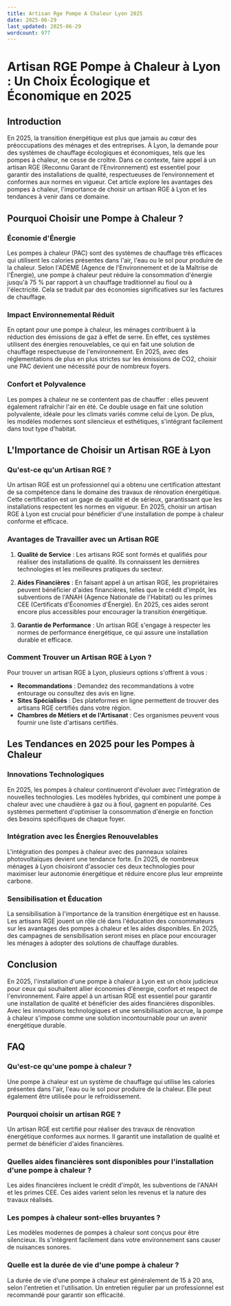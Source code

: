 ```yaml
---
title: Artisan Rge Pompe A Chaleur Lyon 2025
date: 2025-06-29
last_updated: 2025-06-29
wordcount: 977
---
```


# Artisan RGE Pompe à Chaleur à Lyon : Un Choix Écologique et Économique en 2025

## Introduction

En 2025, la transition énergétique est plus que jamais au cœur des préoccupations des ménages et des entreprises. À Lyon, la demande pour des systèmes de chauffage écologiques et économiques, tels que les pompes à chaleur, ne cesse de croître. Dans ce contexte, faire appel à un artisan RGE (Reconnu Garant de l’Environnement) est essentiel pour garantir des installations de qualité, respectueuses de l’environnement et conformes aux normes en vigueur. Cet article explore les avantages des pompes à chaleur, l'importance de choisir un artisan RGE à Lyon et les tendances à venir dans ce domaine.

## Pourquoi Choisir une Pompe à Chaleur ?

### Économie d'Énergie

Les pompes à chaleur (PAC) sont des systèmes de chauffage très efficaces qui utilisent les calories présentes dans l'air, l'eau ou le sol pour produire de la chaleur. Selon l'ADEME (Agence de l'Environnement et de la Maîtrise de l'Énergie), une pompe à chaleur peut réduire la consommation d'énergie jusqu'à 75 % par rapport à un chauffage traditionnel au fioul ou à l'électricité. Cela se traduit par des économies significatives sur les factures de chauffage.

### Impact Environnemental Réduit

En optant pour une pompe à chaleur, les ménages contribuent à la réduction des émissions de gaz à effet de serre. En effet, ces systèmes utilisent des énergies renouvelables, ce qui en fait une solution de chauffage respectueuse de l'environnement. En 2025, avec des réglementations de plus en plus strictes sur les émissions de CO2, choisir une PAC devient une nécessité pour de nombreux foyers.

### Confort et Polyvalence

Les pompes à chaleur ne se contentent pas de chauffer : elles peuvent également rafraîchir l'air en été. Ce double usage en fait une solution polyvalente, idéale pour les climats variés comme celui de Lyon. De plus, les modèles modernes sont silencieux et esthétiques, s'intégrant facilement dans tout type d'habitat.

## L'Importance de Choisir un Artisan RGE à Lyon

### Qu'est-ce qu'un Artisan RGE ?

Un artisan RGE est un professionnel qui a obtenu une certification attestant de sa compétence dans le domaine des travaux de rénovation énergétique. Cette certification est un gage de qualité et de sérieux, garantissant que les installations respectent les normes en vigueur. En 2025, choisir un artisan RGE à Lyon est crucial pour bénéficier d'une installation de pompe à chaleur conforme et efficace.

### Avantages de Travailler avec un Artisan RGE

1. **Qualité de Service** : Les artisans RGE sont formés et qualifiés pour réaliser des installations de qualité. Ils connaissent les dernières technologies et les meilleures pratiques du secteur.

2. **Aides Financières** : En faisant appel à un artisan RGE, les propriétaires peuvent bénéficier d'aides financières, telles que le crédit d'impôt, les subventions de l'ANAH (Agence Nationale de l'Habitat) ou les primes CEE (Certificats d'Économies d'Énergie). En 2025, ces aides seront encore plus accessibles pour encourager la transition énergétique.

3. **Garantie de Performance** : Un artisan RGE s'engage à respecter les normes de performance énergétique, ce qui assure une installation durable et efficace.

### Comment Trouver un Artisan RGE à Lyon ?

Pour trouver un artisan RGE à Lyon, plusieurs options s'offrent à vous :

- **Recommandations** : Demandez des recommandations à votre entourage ou consultez des avis en ligne.
- **Sites Spécialisés** : Des plateformes en ligne permettent de trouver des artisans RGE certifiés dans votre région.
- **Chambres de Métiers et de l'Artisanat** : Ces organismes peuvent vous fournir une liste d'artisans certifiés.

## Les Tendances en 2025 pour les Pompes à Chaleur

### Innovations Technologiques

En 2025, les pompes à chaleur continueront d'évoluer avec l'intégration de nouvelles technologies. Les modèles hybrides, qui combinent une pompe à chaleur avec une chaudière à gaz ou à fioul, gagnent en popularité. Ces systèmes permettent d'optimiser la consommation d'énergie en fonction des besoins spécifiques de chaque foyer.

### Intégration avec les Énergies Renouvelables

L'intégration des pompes à chaleur avec des panneaux solaires photovoltaïques devient une tendance forte. En 2025, de nombreux ménages à Lyon choisiront d'associer ces deux technologies pour maximiser leur autonomie énergétique et réduire encore plus leur empreinte carbone.

### Sensibilisation et Éducation

La sensibilisation à l'importance de la transition énergétique est en hausse. Les artisans RGE jouent un rôle clé dans l'éducation des consommateurs sur les avantages des pompes à chaleur et les aides disponibles. En 2025, des campagnes de sensibilisation seront mises en place pour encourager les ménages à adopter des solutions de chauffage durables.

## Conclusion

En 2025, l'installation d'une pompe à chaleur à Lyon est un choix judicieux pour ceux qui souhaitent allier économies d'énergie, confort et respect de l'environnement. Faire appel à un artisan RGE est essentiel pour garantir une installation de qualité et bénéficier des aides financières disponibles. Avec les innovations technologiques et une sensibilisation accrue, la pompe à chaleur s'impose comme une solution incontournable pour un avenir énergétique durable.

## FAQ

### Qu'est-ce qu'une pompe à chaleur ?

Une pompe à chaleur est un système de chauffage qui utilise les calories présentes dans l'air, l'eau ou le sol pour produire de la chaleur. Elle peut également être utilisée pour le refroidissement.

### Pourquoi choisir un artisan RGE ?

Un artisan RGE est certifié pour réaliser des travaux de rénovation énergétique conformes aux normes. Il garantit une installation de qualité et permet de bénéficier d'aides financières.

### Quelles aides financières sont disponibles pour l'installation d'une pompe à chaleur ?

Les aides financières incluent le crédit d'impôt, les subventions de l'ANAH et les primes CEE. Ces aides varient selon les revenus et la nature des travaux réalisés.

### Les pompes à chaleur sont-elles bruyantes ?

Les modèles modernes de pompes à chaleur sont conçus pour être silencieux. Ils s'intègrent facilement dans votre environnement sans causer de nuisances sonores.

### Quelle est la durée de vie d'une pompe à chaleur ?

La durée de vie d'une pompe à chaleur est généralement de 15 à 20 ans, selon l'entretien et l'utilisation. Un entretien régulier par un professionnel est recommandé pour garantir son efficacité.